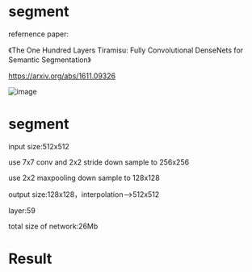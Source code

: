 # segment
refernence paper:<p>
《The One Hundred Layers Tiramisu: Fully Convolutional DenseNets for Semantic Segmentation》  <p>
https://arxiv.org/abs/1611.09326  <p>
![image](https://github.com/KirtoXX/segment/blob/master/20170817161456238.png)
# segment
input size:512x512    <p>
use 7x7 conv and 2x2 stride down sample to 256x256  <p>
use 2x2 maxpooling down sample to 128x128 <p>
output size:128x128，interpolation—>512x512    <p>
layer:59  <p>
total size of network:26Mb    <p>
# Result
   
  
  
  
  
  
  


